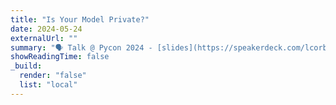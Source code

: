 ```yaml
---
title: "Is Your Model Private?"
date: 2024-05-24
externalUrl: ""
summary: "🗣 Talk @ Pycon 2024 - [slides](https://speakerdeck.com/lcorbucci/pycon-2024-is-your-model-private) <br /> In this talk I discussed about privacy risk of ML models and Differential Privacy."
showReadingTime: false
_build:
  render: "false"
  list: "local"
---
```

